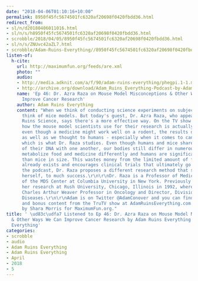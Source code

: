 ```yaml
---
date: "2018-04-06T01:10:16+10:00"
permalink: 8950f45fc5674501fc6320af20698f0420fbdd36.html
redirect_from:
- sl/n/d20180406011016.html
- sl/n/s/h8950f45fc5674501fc6320af20698f0420fbdd36.html
- scrobble/2018/04/05/8950f45fc5674501fc6320af20698f0420fbdd36.html
- sl/n/s/ZNUvc42aZL7.html
- scrobble/Adam-Ruins-Everything//8950f45fc5674501fc6320af20698f0420fbdd36.html
listen-of:
  h-cite:
    url: http://maximumfun.org/feeds/are.xml
    photo: ""
    audio:
    - http://media.adknit.com/a/f/90/adam-ruins-everything/phegpi.1-1.mp3
    - http://archive.org/download/Adam_Ruins_Everything-Podcast-by-Adam_Ruins_Everything/Ep_46_Dr_Azra_Raza_on_Mouse_Model_Misconceptions_Other_Ways_We_Can_Improve_Cancer_Research.mp3
    name: 'Ep 46: Dr. Azra Raza on Mouse Model Misconceptions & Other Ways We Can
      Improve Cancer Research'
    author: Adam Ruins Everything
    content: "When we think of conducting science experiments on subjects, we immediately
      think of mice models. But today's guest, Dr. Azra Raza, who appeared on Adam
      Ruins Science, says there's a more effective way. On the TV show Dr. Raza discussed
      how the mouse model scientists use for their research is actually ineffective;
      even though a medicine might work well on a rodent, the results don't translate
      as well as we thought to humans - especially when it comes to cancer research
      which is what Dr. Raza studies. Even though humans and mice share over 90 percent
      of their DNA with one another, our bodies still differ in numerous ways; we
      metabolize food and medicine differently and humans are significantly bigger
      than mice in size. This wastes money from the limited amount of funding that
      already exists and encourages clinical trials that ultimately go nowhere. On
      the podcast, Dr. Raza proposes a different research method that she has used
      herself, to much success.\r\n\r\nDr. Raza is a Professor of Medicine and Director
      of the MDS Center at Columbia University in New York. Previously she conducted
      her research at Rush University, Chicago, Illinois in 1992, where she was the
      Charles Arthur Weaver Professor in Oncology and Director, Division of Myeloid
      Diseases.\r\n\r\nAdam is on Twitter @AdamConover and you can find past episodes
      and bonus content from the TruTV show at AdamRuinsEverything.com.\r\n\r\nProduced
      by Shara Morris for MaximumFun.org."
title: ' \ud83c\udfa7 Listened to Ep 46: Dr. Azra Raza on Mouse Model Misconceptions
  & Other Ways We Can Improve Cancer Research by Adam Ruins Everything From Adam Ruins
  Everything'
categories:
- scrobble
- audio
- Adam Ruins Everything
- Adam Ruins Everything
- April
- 2018
- 5
---
```

